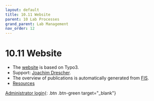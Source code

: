 ```yaml
---
layout: default
title: 10.11 Website
parent: 10 Lab Processes
grand_parent: Lab Management
nav_order: 12
---
```


# 10.11 Website

- The [website](https://www.uni-bamberg.de/digital-work/) is based on Typo3.
- Support: [Joachim Drescher](https://univis.uni-bamberg.de/prg?search=persons&show=info&department=320930&fullname=Joachim+Drescher).
- The overview of publications is automatically generated from [FIS](https://fis.uni-bamberg.de/).
- [Resources](https://vc.uni-bamberg.de/course/view.php?id=264&section=2)

[Administrator login](https://www.uni-bamberg.de/typo3){: .btn .btn-green target="_blank"}
